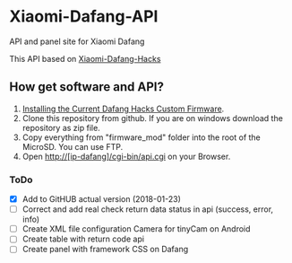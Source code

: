 # Xiaomi-Dafang-API
API and panel site for Xiaomi Dafang

This API based on [Xiaomi-Dafang-Hacks](https://github.com/EliasKotlyar/Xiaomi-Dafang-Software)

## How get software and API?
1. [Installing the Current Dafang Hacks Custom Firmware](https://github.com/EliasKotlyar/Xiaomi-Dafang-Hacks/blob/master/hacks/install_cfw.md).
2. Clone this repository from github. If you are on windows download the repository as zip file.
3. Copy everything from "firmware_mod" folder into the root of the MicroSD. You can use FTP.
4. Open [http://[ip-dafang]/cgi-bin/api.cgi](http://[dafanghacks]/cgi-bin/api.cgi) on your Browser.


### ToDo
- [x] Add to GitHUB actual version (2018-01-23)
- [ ] Correct and add real check return data status in api (success, error, info)
- [ ] Create XML file configuration Camera for tinyCam on Android
- [ ] Create table with return code api
- [ ] Create panel with framework CSS on Dafang
